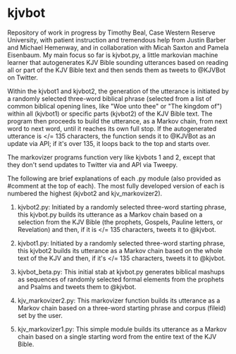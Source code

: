 # kjvbot
Repository of work in progress by Timothy Beal, Case Western Reserve University, with patient instruction and tremendous help from Justin Barber and Michael Hemenway, and in collaboration with Micah Saxton and Pamela Eisenbaum. My main focus so far is kjvbot.py, a little markovian machine learner that autogenerates KJV Bible sounding utterances based on reading all or part of the KJV Bible text and then sends them as tweets to @KJVBot on Twitter.

Within the kjvbot1 and kjvbot2, the generation of the utterance is initiated by a randomly selected three-word biblical phrase (selected from a list of common biblical opening lines, like "Woe unto thee" or "The kingdom of") within all (kjvbot1) or specific parts (kjvbot2) of the KJV Bible text. The program then proceeds to build the utterance, as a Markov chain, from next word to next word, until it reaches its own full stop. If the autogenerated utterance is </= 135 characters, the function sends it to @KJVBot as an update via API; if it's over 135, it loops back to the top and starts over.

The markovizer programs function very like kjvbots 1 and 2, except that they don't send updates to Twitter via and API via Tweepy. 

The following are brief explanations of each .py module (also provided as #comment at the top of each). The most fully developed version of each is numbered the highest (kjvbot2 and kjv_markovizer2).

1. kjvbot2.py: Initiated by a randomly selected three-word starting phrase, this kjvbot.py builds its utterance as a Markov chain based on a selection from the KJV Bible (the prophets, Gospels, Pauline letters, or Revelation) and then, if it is </= 135 characters, tweets it to @kjvbot.

2. kjvbot1.py: Initiated by a randomly selected three-word starting phrase, this kjvbot2 builds its utterance as a Markov chain based on the whole text of the KJV and then, if it's </= 135 characters, tweets it to @kjvbot.

3. kjvbot_beta.py: This initial stab at kjvbot.py generates biblical mashups as sequences of randomly selected formal elements from the prophets and Psalms and tweets them to @kjvbot.

4. kjv_markovizer2.py: This markovizer function builds its utterance as a Markov chain based on a three-word starting phrase and corpus (fileid) set by the user.

5. kjv_markovizer1.py: This simple module builds its utterance as a Markov chain based on a single starting word from the entire text of the KJV Bible.



